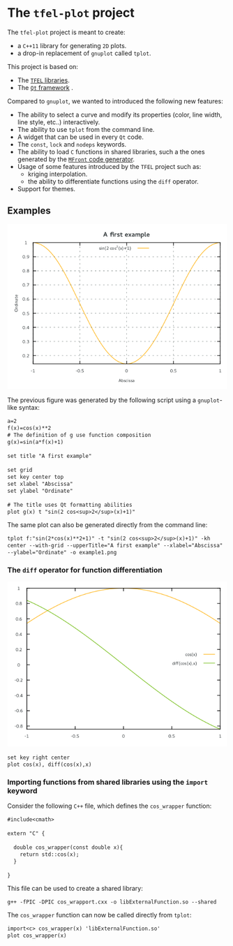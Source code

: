 # The `tfel-plot` project

The `tfel-plot` project is meant to create:

- a `C++11` library for generating `2D` plots.
- a drop-in replacement of `gnuplot` called `tplot`.

This project is based on:

- The [`TFEL` libraries](http://tfel.sourceforge.net).
- The [`Qt` framework](https://www.qt.io/) .

Compared to `gnuplot`, we wanted to introduced the following new
features:

- The ability to select a curve and modify its properties (color, line
  width, line style, etc..) interactively.
- The ability to use `tplot` from the command line.
- A widget that can be used in every `Qt` code.
- The `const`, `lock` and `nodeps` keywords.
- The ability to load `C` functions in shared libraries, such a the
  ones generated by the
  [`MFront` code generator](http://tfel.sourceforge.net).
- Usage of some features introduced by the `TFEL` project such as:
	- kriging interpolation.
	- the ability to differentiate functions using the `diff`
      operator.
- Support for themes.

## Examples 

![](docs/img/example1.png)

The previous figure was generated by the following script using a
`gnuplot`-like syntax:

~~~~{.gnuplot}
a=2
f(x)=cos(x)**2
# The definition of g use function composition
g(x)=sin(a*f(x)+1)

set title "A first example"

set grid
set key center top
set xlabel "Abscissa"
set ylabel "Ordinate"

# The title uses Qt formatting abilities
plot g(x) t "sin(2 cos<sup>2</sup>(x)+1)"
~~~~

The same plot can also be generated directly from the command line:

~~~~{.bash}
tplot f:"sin(2*cos(x)**2+1)" -t "sin(2 cos<sup>2</sup>(x)+1)" -kh center --with-grid --upperTitle="A first example" --xlabel="Abscissa" --ylabel="Ordinate" -o example1.png
~~~~

### The `diff` operator for function differentiation

![](docs/img/diff.png)

~~~~{.gnuplot}
set key right center
plot cos(x), diff(cos(x),x)
~~~~

### Importing functions from shared libraries using the `import` keyword

Consider the following `C++` file, which defines the `cos_wrapper`
function:

~~~~{.cpp}
#include<cmath>

extern "C" {

  double cos_wrapper(const double x){
    return std::cos(x);
  }
  
}
~~~~

This file can be used to create a shared library:

~~~~{.bash}
g++ -fPIC -DPIC cos_wrapport.cxx -o libExternalFunction.so --shared
~~~~

The `cos_wrapper` function can now be called directly from `tplot`:

~~~~{.gnuplot}
import<c> cos_wrapper(x) 'libExternalFunction.so'
plot cos_wrapper(x)
~~~~

<!-- Local IspellDict: english -->
